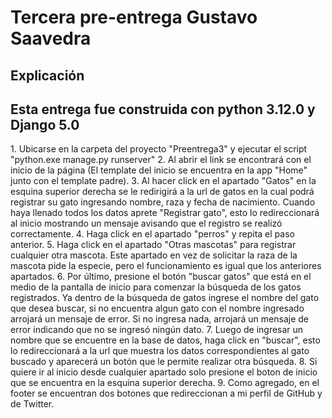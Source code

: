 <h1>Tercera pre-entrega Gustavo Saavedra</h1>
<h2>Explicación</h2>
<h2>Esta entrega fue construida con python 3.12.0 y Django 5.0</h2>
1. Ubicarse en la carpeta del proyecto "Preentrega3" y ejecutar el script "python.exe manage.py runserver"
2. Al abrir el link se encontrará con el inicio de la página (El template del inicio se encuentra en la app "Home" junto con el template padre).
3. Al hacer click en el apartado "Gatos" en la esquina superior derecha se le redirigirá a la url de gatos en la cual podrá registrar su gato ingresando nombre, raza y fecha de nacimiento. Cuando haya llenado todos los datos aprete "Registrar gato", esto lo redireccionará al inicio mostrando un mensaje avisando que el registro se realizó correctamente.
4. Haga click en el apartado "perros" y repita el paso anterior.
5. Haga click en el apartado "Otras mascotas" para registrar cualquier otra mascota. Este apartado en vez de solicitar la raza de la mascota pide la especie, pero el funcionamiento es igual que los anteriores apartados.
6. Por último, presione el botón "buscar gatos" que está en el medio de la pantalla de inicio para comenzar la búsqueda de los gatos registrados. Ya dentro de la búsqueda de gatos ingrese el nombre del gato que desea buscar, si no encuentra algun gato con el nombre ingresado arrojará un mensaje de error. Si no ingresa nada, arrojará un mensaje de error indicando que no se ingresó ningún dato.
7. Luego de ingresar un nombre que se encuentre en la base de datos, haga click en "buscar", esto lo redireccionará a la url que muestra los datos correspondientes al gato buscado y aparecerá un botón que le permite realizar otra búsqueda.
8. Si quiere ir al inicio desde cualquier apartado solo presione el boton de inicio que se encuentra en la esquina superior derecha.
9. Como agregado, en el footer se encuentran dos botones que redireccionan a mi perfil de GitHub y de Twitter.
